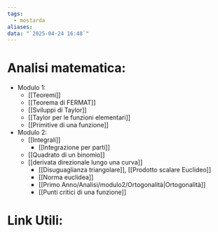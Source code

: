 ```yaml
---
tags:
  - mostarda
aliases: 
data: "`2025-04-24 16:48`"
---
```

# Analisi matematica:
- Modulo 1:
	- [[Teoremi]]
	- [[Teorema di FERMAT]]
	- [[Sviluppi di Taylor]]
	- [[Taylor per le funzioni elementari]]
	- [[Primitive di una funzione]]
- Modulo 2:
	- [[Integrali]]
		- [[Integrazione per parti]]
	- [[Quadrato di un binomio]]
	- [[derivata direzionale lungo una curva]]
		- [[Disuguaglianza triangolare]], [[Prodotto scalare Euclideo]]
		- [[Norma euclidea]]
		- [[Primo Anno/Analisi/modulo2/Ortogonalità|Ortogonalità]]
		- [[Punti critici di una funzione]]
# Link Utili:
 